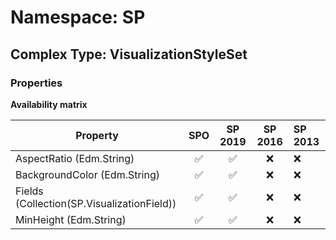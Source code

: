 # Namespace: SP

## Complex Type: VisualizationStyleSet

### Properties

**Availability matrix**

Property | SPO | SP 2019 | SP 2016 | SP 2013
----------|:---:|:-------:|:-------:|:-------
AspectRatio (Edm.String) | ✅ | ✅ | ❌ | ❌
BackgroundColor (Edm.String) | ✅ | ✅ | ❌ | ❌
Fields (Collection(SP.VisualizationField)) | ✅ | ✅ | ❌ | ❌
MinHeight (Edm.String) | ✅ | ✅ | ❌ | ❌